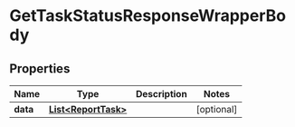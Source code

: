 

# GetTaskStatusResponseWrapperBody


## Properties

Name | Type | Description | Notes
------------ | ------------- | ------------- | -------------
**data** | [**List&lt;ReportTask&gt;**](ReportTask.md) |  |  [optional]



